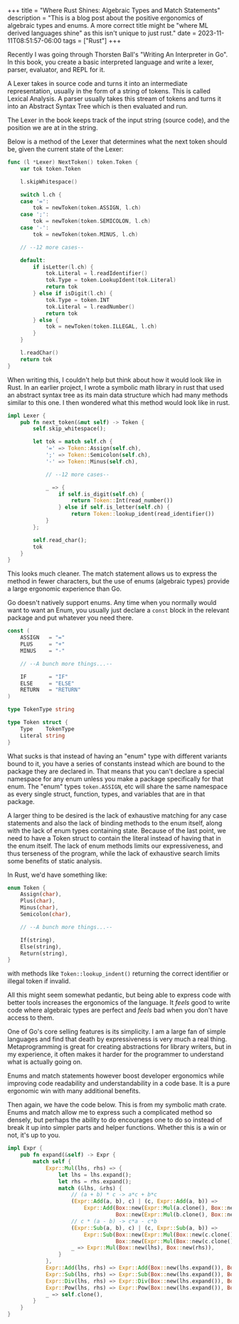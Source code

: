 +++
title = "Where Rust Shines: Algebraic Types and Match Statements"
description = "This is a blog post about the positive ergonomics of algebraic types and enums. A more correct title might be \"where ML derived languages shine\" as this isn't unique to just rust."
date = 2023-11-11T08:51:57-06:00
tags = ["Rust"]
+++

Recently I was going through Thorsten Ball's "Writing An Interpreter in Go". In this book, you create a basic interpreted language and write a lexer, parser, evaluator, and REPL for it. 

A Lexer takes in source code and turns it into an intermediate representation, usually in the form of a string of tokens. This is called Lexical Analysis. A parser usually takes this stream of tokens and turns it into an Abstract Syntax Tree which is then evaluated and run.

The Lexer in the book keeps track of the input string (source code), and the position we are at in the string.

Below is a method of the Lexer that determines what the next token should be, given the current state of the Lexer:

```go
func (l *Lexer) NextToken() token.Token {
	var tok token.Token

	l.skipWhitespace()

	switch l.ch {
	case '=':
		tok = newToken(token.ASSIGN, l.ch)
	case ';':
		tok = newToken(token.SEMICOLON, l.ch)
	case '-':
		tok = newToken(token.MINUS, l.ch)

    // --12 more cases--

	default:
		if isLetter(l.ch) {
			tok.Literal = l.readIdentifier()
			tok.Type = token.LookupIdent(tok.Literal)
			return tok
		} else if isDigit(l.ch) {
			tok.Type = token.INT
			tok.Literal = l.readNumber()
			return tok
		} else {
			tok = newToken(token.ILLEGAL, l.ch)
		}
	}

	l.readChar()
	return tok
}
```

When writing this, I couldn't help but think about how it would look like in Rust. In an earlier project, I wrote a symbolic math library in rust that used an abstract syntax tree as its main data structure which had many methods similar to this one. I then wondered what this method would look like in rust.

```rust
impl Lexer {
    pub fn next_token(&mut self) -> Token {
        self.skip_whitespace();

        let tok = match self.ch {
            '=' => Token::Assign(self.ch),
            ';' => Token::Semicolon(self.ch),
            '-' => Token::Minus(self.ch),

            // --12 more cases--

            _ => {
                if self.is_digit(self.ch) {
                    return Token::Int(read_number())
                } else if self.is_letter(self.ch) {
                    return Token::lookup_ident(read_identifier())
            }
        };

        self.read_char();
        tok
    }
}
```

This looks much cleaner. The match statement allows us to express the method in fewer characters, but the use of enums (algebraic types) provide a large ergonomic experience than Go.

Go doesn't natively support enums. Any time when you normally would want to want an Enum, you usually just declare a `const` block in the relevant package and put whatever you need there.

```go
const (
	ASSIGN   = "="
	PLUS     = "+"
	MINUS    = "-"

    // --A bunch more things...--

	IF       = "IF"
	ELSE     = "ELSE"
	RETURN   = "RETURN"
)

type TokenType string

type Token struct {
	Type    TokenType
	Literal string
}
```


What sucks is that instead of having an "enum" type with different variants bound to it, you have a series of constants instead which are bound to the package they are declared in. That means that you can't declare a special namespace for any enum unless you make a package specifically for that enum. The "enum" types `token.ASSIGN`, etc will share the same namespace as every single struct, function, types, and variables that are in that package. 

A larger thing to be desired is the lack of exhaustive matching for any case statements and also the lack of binding methods to the enum itself, along with the lack of enum types containing state. Because of the last point, we need to have a Token struct to contain the literal instead of having that in the enum itself. The lack of enum methods limits our expressiveness, and thus terseness of the program, while the lack of exhaustive search limits some benefits of static analysis.

In Rust, we'd have something like:

```rust
enum Token {
    Assign(char),
    Plus(char),
    Minus(char),
    Semicolon(char),

    // --A bunch more things...--

    If(string),
    Else(string),
    Return(string),
}
```

with methods like `Token::lookup_indent()` returning the correct identifier or illegal token if invalid.

All this might seem somewhat pedantic, but being able to express code with better tools increases the ergonomics of the language. It *feels* good to write code where algebraic types are perfect and *feels* bad when you don't have access to them.

One of Go's core selling features is its simplicity. I am a large fan of simple languages and find that death by expressiveness is very much a real thing. Metaprogramming is great for creating abstractions for library writers, but in my experience, it often makes it harder for the programmer to understand what is actually going on.

Enums and match statements however boost developer ergonomics while improving code readability and understandability in a code base. It is a pure ergonomic win with many additional benefits.

Then again, we have the code below. This is from my symbolic math crate. Enums and match allow me to express such a complicated method so densely, but perhaps the ability to do encourages one to do so instead of break it up into simpler parts and helper functions. Whether this is a win or not, it's up to you.

```rust
impl Expr {
    pub fn expand(&self) -> Expr {
        match self {
            Expr::Mul(lhs, rhs) => {
                let lhs = lhs.expand();
                let rhs = rhs.expand();
                match (&lhs, &rhs) {
                    // (a + b) * c -> a*c + b*c
                    (Expr::Add(a, b), c) | (c, Expr::Add(a, b)) => 
                        Expr::Add(Box::new(Expr::Mul(a.clone(), Box::new(c.clone()))),
                                  Box::new(Expr::Mul(b.clone(), Box::new(c.clone())))).expand(),
                    // c * (a - b) -> c*a - c*b
                    (Expr::Sub(a, b), c) | (c, Expr::Sub(a, b)) => 
                        Expr::Sub(Box::new(Expr::Mul(Box::new(c.clone()), a.clone())),
                                  Box::new(Expr::Mul(Box::new(c.clone()), b.clone()))).expand(),
                    _ => Expr::Mul(Box::new(lhs), Box::new(rhs)),
                }
            },
            Expr::Add(lhs, rhs) => Expr::Add(Box::new(lhs.expand()), Box::new(rhs.expand())),
            Expr::Sub(lhs, rhs) => Expr::Sub(Box::new(lhs.expand()), Box::new(rhs.expand())),
            Expr::Div(lhs, rhs) => Expr::Div(Box::new(lhs.expand()), Box::new(rhs.expand())),
            Expr::Pow(lhs, rhs) => Expr::Pow(Box::new(lhs.expand()), Box::new(rhs.expand())),
            _ => self.clone(),
        }
    }
}
```

